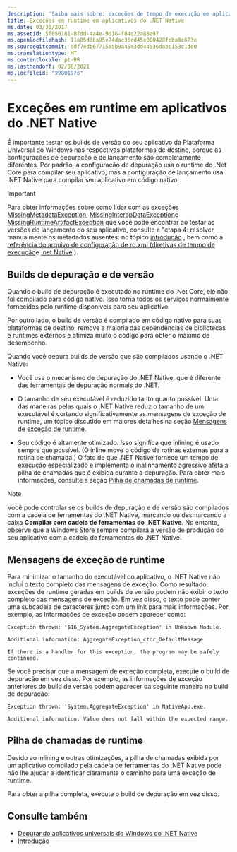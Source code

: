 ```yaml
---
description: 'Saiba mais sobre: exceções de tempo de execução em aplicativos .NET Native'
title: Exceções em runtime em aplicativos do .NET Native
ms.date: 03/30/2017
ms.assetid: 5f050181-8fdd-4a4e-9d16-f84c22a88a97
ms.openlocfilehash: 11a85d36a95e74dac36cd45e080428fcba0c673e
ms.sourcegitcommit: ddf7edb67715a5b9a45e3dd44536dabc153c1de0
ms.translationtype: MT
ms.contentlocale: pt-BR
ms.lasthandoff: 02/06/2021
ms.locfileid: "99801976"
---
```

# <a name="runtime-exceptions-in-net-native-apps"></a>Exceções em runtime em aplicativos do .NET Native

É importante testar os builds de versão do seu aplicativo da Plataforma Universal do Windows nas respectivas plataformas de destino, porque as configurações de depuração e de lançamento são completamente diferentes. Por padrão, a configuração de depuração usa o runtime do .Net Core para compilar seu aplicativo, mas a configuração de lançamento usa .NET Native para compilar seu aplicativo em código nativo.  
  
> [!IMPORTANT]
> Para obter informações sobre como lidar com as exceções [MissingMetadataException](missingmetadataexception-class-net-native.md), [MissingInteropDataException](missinginteropdataexception-class-net-native.md)e [MissingRuntimeArtifactException](missingruntimeartifactexception-class-net-native.md) que você pode encontrar ao testar as versões de lançamento do seu aplicativo, consulte a "etapa 4: resolver manualmente os metadados ausentes: no tópico [introdução](getting-started-with-net-native.md) , bem como a [referência do arquivo de configuração de rd.xml (diretivas de tempo de execução](runtime-directives-rd-xml-configuration-file-reference.md)e [.net Native](reflection-and-net-native.md) ).  
  
## <a name="debug-and-release-builds"></a>Builds de depuração e de versão  

 Quando o build de depuração é executado no runtime do .Net Core, ele não foi compilado para código nativo. Isso torna todos os serviços normalmente fornecidos pelo runtime disponíveis para seu aplicativo.  
  
 Por outro lado, o build de versão é compilado em código nativo para suas plataformas de destino, remove a maioria das dependências de bibliotecas e runtimes externos e otimiza muito o código para obter o máximo de desempenho.  
  
 Quando você depura builds de versão que são compilados usando o .NET Native:  
  
- Você usa o mecanismo de depuração do .NET Native, que é diferente das ferramentas de depuração normais do .NET.  
  
- O tamanho de seu executável é reduzido tanto quanto possível. Uma das maneiras pelas quais o .NET Native reduz o tamanho de um executável é cortando significativamente as mensagens de exceção de runtime, um tópico discutido em maiores detalhes na seção [Mensagens de exceção de runtime](#Messages).  
  
- Seu código é altamente otimizado. Isso significa que inlining é usado sempre que possível. (O inline move o código de rotinas externas para a rotina de chamada.)   O fato de que .NET Native fornece um tempo de execução especializado e implementa o inalinhamento agressivo afeta a pilha de chamadas que é exibida durante a depuração.  Para obter mais informações, consulte a seção [Pilha de chamadas de runtime](#CallStack).  
  
> [!NOTE]
> Você pode controlar se os builds de depuração e de versão são compilados com a cadeia de ferramentas do .NET Native, marcando ou desmarcando a caixa **Compilar com cadeia de ferramentas do .NET Native**.   No entanto, observe que a Windows Store sempre compilará a versão de produção do seu aplicativo com a cadeia de ferramentas do .NET Native.  
  
<a name="Messages"></a>

## <a name="runtime-exception-messages"></a>Mensagens de exceção de runtime  

 Para minimizar o tamanho do executável do aplicativo, o .NET Native não inclui o texto completo das mensagens de exceção. Como resultado, exceções de runtime geradas em builds de versão podem não exibir o texto completo das mensagens de exceção. Em vez disso, o texto pode conter uma subcadeia de caracteres junto com um link para mais informações. Por exemplo, as informações de exceção podem aparecer como:  
  
```output
Exception thrown: '$16_System.AggregateException' in Unknown Module.  
  
Additional information: AggregateException_ctor_DefaultMessage  
  
If there is a handler for this exception, the program may be safely continued.  
```  
  
 Se você precisar que a mensagem de exceção completa, execute o build de depuração em vez disso. Por exemplo, as informações de exceção anteriores do build de versão podem aparecer da seguinte maneira no build de depuração:  
  
```output
Exception thrown: 'System.AggregateException' in NativeApp.exe.  
  
Additional information: Value does not fall within the expected range.  
```  
  
<a name="CallStack"></a>

## <a name="runtime-call-stack"></a>Pilha de chamadas de runtime  

 Devido ao inlining e outras otimizações, a pilha de chamadas exibida por um aplicativo compilado pela cadeia de ferramentas do .NET Native pode não lhe ajudar a identificar claramente o caminho para uma exceção de runtime.  
  
 Para obter a pilha completa, execute o build de depuração em vez disso.  
  
## <a name="see-also"></a>Consulte também

- [Depurando aplicativos universais do Windows do .NET Native](https://devblogs.microsoft.com/devops/debugging-net-native-windows-universal-apps/)
- [Introdução](getting-started-with-net-native.md)
